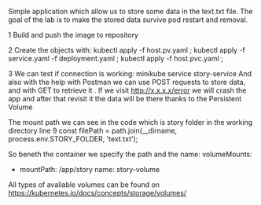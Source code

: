 Simple application which allow us to store some data in the text.txt file. The goal of the lab is to make the stored data survive pod restart and removal.

1 Build and push the image to repository 

2 Create the objects with:
kubectl apply -f host.pv.yaml ;
kubectl apply -f service.yaml -f deployment.yaml ;
kubectl apply -f host.pvc.yaml ;

3 We can test if connection is working:
minikube service story-service
And also with the help with Postman we can use POST requests to store data, and with GET to retrieve it .
If we visit http://x.x.x.x/error we will crash the app and after that revisit it the data will be there thanks to the Persistent Volume

The mount path we can see in the code which is story folder in the working directory 
line 9     const filePath = path.join(__dirname, process.env.STORY_FOLDER, 'text.txt');

So beneth the container we specify the path and the name:
volumeMounts:
  - mountPath: /app/story
    name: story-volume

All types of avaliable volumes can be found on https://kubernetes.io/docs/concepts/storage/volumes/




